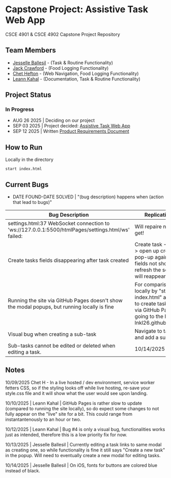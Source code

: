 # Capstone Project: Assistive Task Web App

CSCE 4901 & CSCE 4902 Capstone Project Repository

## Team Members

* [Jesselle Ballesil](https://github.com/CjBallesil) - (Task & Routine Functionality)
* [Jack Crawford](https://github.com/jhc027) - (Food Logging Functionality)
* [Chet Hefton](https://github.com/ChetHefton) - (Web Navigation, Food Logging Functionality)
* [Leann Kahal](https://github.com/lnkl26) - (Documentation, Task & Routine Functionality)

## Project Status

### In Progress

* AUG 26 2025 | Deciding on our project
* SEP 03 2025 | Project decided: [Assistive Task Web App](https://github.com/lnkl26/capstone/blob/main/Sprint%200%20Documentation/CONFIRMEDPROJECT.md)
* SEP 12 2025 | Written [Product Requirements Document](https://github.com/lnkl26/capstone/blob/main/Sprint%200%20Documentation/JJaCL_Requirements.md)

## How to Run

Locally in the directory

```text
start index.html
```

## Current Bugs

* DATE FOUND-DATE SOLVED | "(bug description) happens when (action that lead to bugs)"

| Bug Description | Replication Steps | Date Found | Date Solved |
| --- | --- | --- | --- |
| settings.html:37 WebSocket connection to 'ws://127.0.0.1:5500/htmlPages/settings.html/ws' failed: | Will repaire next chance I get! | 10/09/2025 | mm/dd/yy |
| Create tasks fields disappearing after task created | Create task -> save task -> open up create task pop-up again -> task fields not shown -> refresh the screen and it will reappear | 10/10/2025 | 10/10/2025 |
| Running the site via GitHub Pages doesn't show the modal popups, but running locally is fine | For comparison, run locally by "start index.html" and navigate to create tasks, then run via GitHub Pages by going to the link lnkl26.github.io/capstone/ | 10/10/2025 | 10/10/2025 |
| Visual bug when creating a sub-task | Navigate to task creation and add a sub task. | 10/12/2025 | mm/dd/yy |
|Sub-tasks cannot be edited or deleted when editing a task. | 10/14/2025 | mm/dd/yy |

## Notes

10/09/2025 Chet H - In a live hosted / dev environment, service worker fetters CSS, so if the styling looks off while live hosting, re-save your style.css file and it will show what the user would see upon landing.

10/10/2025 | Leann Kahal | GitHub Pages is rather slow to update (compared to running the site locally), so do expect some changes to not fully appear on the "live" site for a bit. This could range from instantantenously to an hour or two.

10/12/2025 | Leann Kahal | Bug #4 is only a visual bug, functionalities works just as intended, therefore this is a low priority fix for now.

10/13/2025 | Jesselle Ballesil | Currently editing a task links to same modal as creating one, so while functionality is fine it still says "Create a new task" in the popup. Will need to eventually create a new modal for editing tasks.

10/14/2025 | Jesselle Ballesil | On iOS, fonts for buttons are colored blue instead of black.
